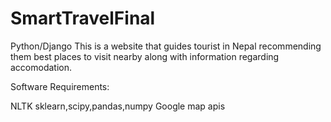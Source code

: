 # SmartTravelFinal
Python/Django
This is a website that guides tourist in Nepal recommending them best places to visit nearby along with information regarding accomodation.



Software Requirements:

NLTK
sklearn,scipy,pandas,numpy
Google map apis
